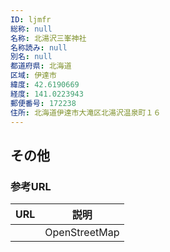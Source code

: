 ```yaml
---
ID: ljmfr
総称: null
名称: 北湯沢三峯神社
名称読み: null
別名: null
都道府県: 北海道
区域: 伊達市
緯度: 42.6190669
経度: 141.0223943
郵便番号: 172238
住所: 北海道伊達市大滝区北湯沢温泉町１６
---
```


## その他

### 参考URL

| URL | 説明          |
| --- | ------------- |
|     | OpenStreetMap |
